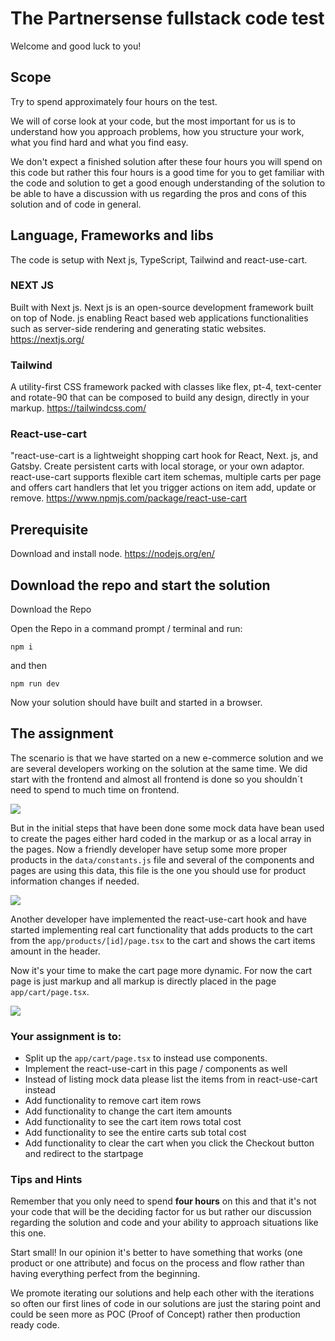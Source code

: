 # The Partnersense fullstack code test

Welcome and good luck to you!

## Scope

Try to spend approximately four hours on the test.

We will of corse look at your code, but the most important for us is to understand how you approach problems, how you structure your work, what you find hard and what you find easy.

We don't expect a finished solution after these four hours you will spend on this code but rather this four hours is a good time for you to get familiar with the code and solution to get a good enough understanding of the solution to be able to have a discussion with us regarding the pros and cons of this solution and of code in general.

## Language, Frameworks and libs

The code is setup with Next js, TypeScript, Tailwind and react-use-cart.

### NEXT JS

Built with Next js. Next js is an open-source development framework built on top of Node. js enabling React based web applications functionalities such as server-side rendering and generating static websites.
https://nextjs.org/

### Tailwind

A utility-first CSS framework packed with classes like flex, pt-4, text-center and rotate-90 that can be composed to build any design, directly in your markup.
https://tailwindcss.com/

### React-use-cart

"react-use-cart is a lightweight shopping cart hook for React, Next. js, and Gatsby. Create persistent carts with local storage, or your own adaptor. react-use-cart supports flexible cart item schemas, multiple carts per page and offers cart handlers that let you trigger actions on item add, update or remove.
https://www.npmjs.com/package/react-use-cart

## Prerequisite

Download and install node.
https://nodejs.org/en/

## Download the repo and start the solution

Download the Repo

Open the Repo in a command prompt / terminal and run:

`npm i`

and then

`npm run dev`

Now your solution should have built and started in a browser.

## The assignment

The scenario is that we have started on a new e-commerce solution and we are several developers working on the solution at the same time. We did start with the frontend and almost all frontend is done so you shouldn´t need to spend to much time on frontend.

[![](https://res.cloudinary.com/partnersense-ab/image/upload/v1641157013/git/Ska%CC%88rmavbild_2022-01-02_kl._21.54.51_xxwxyx.png)](https://res.cloudinary.com/partnersense-ab/image/upload/v1641157013/git/Ska%CC%88rmavbild_2022-01-02_kl._21.54.51_xxwxyx.png)

But in the initial steps that have been done some mock data have bean used to create the pages either hard coded in the markup or as a local array in the pages. Now a friendly developer have setup some more proper products in the `data/constants.js` file and several of the components and pages are using this data, this file is the one you should use for product information changes if needed.

[![](https://res.cloudinary.com/partnersense-ab/image/upload/v1641157013/git/Ska%CC%88rmavbild_2022-01-02_kl._21.55.02_ze4169.png)](https://res.cloudinary.com/partnersense-ab/image/upload/v1641157013/git/Ska%CC%88rmavbild_2022-01-02_kl._21.55.02_ze4169.png)

Another developer have implemented the react-use-cart hook and have started implementing real cart functionality that adds products to the cart from the `app/products/[id]/page.tsx` to the cart and shows the cart items amount in the header.

Now it's your time to make the cart page more dynamic. For now the cart page is just markup and all markup is directly placed in the page `app/cart/page.tsx`.

[![](https://res.cloudinary.com/partnersense-ab/image/upload/v1641157013/git/Ska%CC%88rmavbild_2022-01-02_kl._21.55.11_pc1aja.png)](https://res.cloudinary.com/partnersense-ab/image/upload/v1641157013/git/Ska%CC%88rmavbild_2022-01-02_kl._21.55.11_pc1aja.png)

### Your assignment is to:

- Split up the `app/cart/page.tsx` to instead use components.
- Implement the react-use-cart in this page / components as well
- Instead of listing mock data please list the items from in react-use-cart instead
- Add functionality to remove cart item rows
- Add functionality to change the cart item amounts
- Add functionality to see the cart item rows total cost
- Add functionality to see the entire carts sub total cost
- Add functionality to clear the cart when you click the Checkout button and redirect to the startpage

### Tips and Hints

Remember that you only need to spend **four hours** on this and that it's not your code that will be the deciding factor for us but rather our discussion regarding the solution and code and your ability to approach situations like this one.

Start small! In our opinion it's better to have something that works (one product or one attribute) and focus on the process and flow rather than having everything perfect from the beginning.

We promote iterating our solutions and help each other with the iterations so often our first lines of code in our solutions are just the staring point and could be seen more as POC (Proof of Concept) rather then production ready code.
